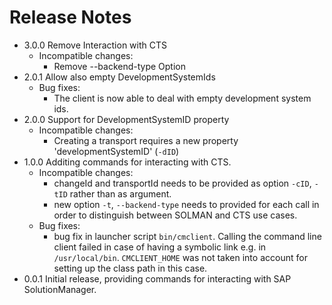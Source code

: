 # Release Notes
* 3.0.0 Remove Interaction with CTS 
  * Incompatible changes: 
    * Remove --backend-type Option 
* 2.0.1 Allow also empty DevelopmentSystemIds
  * Bug fixes:
    * The client is now able to deal with empty development system ids.
* 2.0.0 Support for DevelopmentSystemID property
  * Incompatible changes:
    * Creating a transport requires a new property 'developmentSystemID' (`-dID`)
* 1.0.0 Additing commands for interacting with CTS.
  * Incompatible changes: 
    * changeId and transportId needs to be provided as option `-cID`, `-tID` rather than as argument.
    * new option `-t`, `--backend-type` needs to provided for each call in order to distinguish between SOLMAN and CTS use cases.
  * Bug fixes:
    * bug fix in launcher script `bin/cmclient`. Calling the command line client failed in case of having a symbolic link e.g.
      in `/usr/local/bin`. `CMCLIENT_HOME` was not taken into account for setting up the class path in this case.
* 0.0.1 Initial release, providing commands for interacting with SAP SolutionManager.
